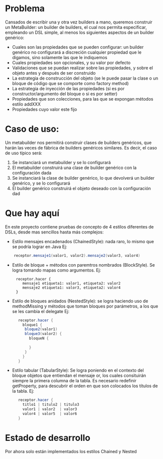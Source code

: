 # Problema

Cansados de escribir una y otra vez builders a mano, queremos construir un MetaBuilder: un builder de builders, 
el cual nos permita especificar, empleando un DSL simple, al menos los siguientes aspectos de un builder genérico:

* Cuales son las propiedades que se pueden configurar: un builder genérico no 
  configurará a discreción cualquier propiedad que le digamos, sino solamente las que le indiquemos
* Cuales propiedades son opcionales, y su valor por defecto
* Validaciones que se puedan realizar sobre las propiedades, y sobre el objeto antes y después de ser construido
* La estrategia de construcción del objeto (se le puede pasar la clase o un bloque de código que se comporte como factory method)
* La estrategia de inyección de las propiedades (si es por constructor/argumento del bloque o si es por setter)
* Propiedades que son colecciones, para las que se expongan métodos estilo addXXX
* Propiedades cuyo valor este fijo

# Caso de uso:

Un metabuilder nos permitirá construir clases de builders genéricos, que harán las veces de fábrica de builders genéricos similares. Es decir,
el caso de uso típico será:

1. Se instanciará un metabuilder y se lo configurará
2. El metabuilder construirá una clase de builder genérico con la configuración dada
3. Se instanciará la clase de builder genérico, lo que devolverá un builder genérico, y se lo configurará
4. El builder genérico construirá el objeto deseado con la configuración dad

# Que hay aquí

En este proyecto contiene pruebas de concepto de 4 estilos diferentes de DSLs, desde mas sencillos hasta más complejos:
* Estilo mensajes encadenados (ChainedStyle): nada raro, lo mismo que se podría lograr en Java Ej:
```java
    receptor.mensaje1(valor1, valor2).mensaje2(valor3, valor4)
```
* Estilo de bloque + métodos con paremtros nombrados (BlockStyle). Se logra tomando mapas como argumentos. Ej:
``` 
     receptor.hacer {
        mensaje1 etiqueta1: valor1, etiqueta2: valor2
        mensaje2 etiqueta1: valor3, etiqueta2: valor4 
     }
```
* Estilo de bloques anidados (NestedStyle): se logra haciendo uso de methodMissing y métodos que toman bloques por parámetros,  a los que se les cambia el delegate  Ej: 
```groovy
      receptor.hacer {
        bloque1 {
         bloque2(valor1)
         bloque3(valor2) {
           bloqueN {
             
           }
         }
        }
      }
```
* Estilo tabular (TabularStyle):  Se logra poniendo en el contexto del bloque objetos que entiendan el mensaje or, los cuales consituirán siempre la  primera columna de la tabla. Es necesario redefinir getProperty, para descubrir el orden en que son colocados los títulos  de la tabla. Ej:
```groovy
      receptor.hacer {
        titlo1 | titulo2 | titulo3
        valor1 | valor2  | valor3
        valor4 | valor5  | valor6
      }
```

# Estado de desarrollo

Por ahora solo están implementados los estilos Chained y Nested  

    
